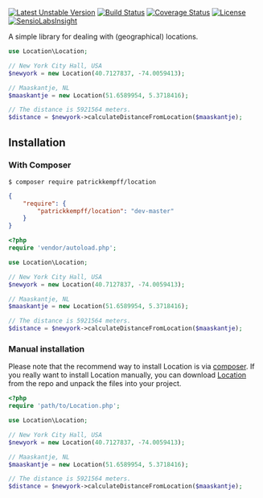 [![Latest Unstable Version](https://poser.pugx.org/patrickkempff/location/v/unstable)](https://packagist.org/packages/patrickkempff/location)
[![Build Status](https://travis-ci.org/patrickkempff/Location.svg?branch=master)](https://travis-ci.org/patrickkempff/Location)
[![Coverage Status](https://coveralls.io/repos/github/patrickkempff/Location/badge.svg?branch=master)](https://coveralls.io/github/patrickkempff/Location?branch=master)
[![License](https://poser.pugx.org/patrickkempff/location/license)](https://packagist.org/packages/patrickkempff/location)
[![SensioLabsInsight](https://insight.sensiolabs.com/projects/b51bec49-b547-4f43-bfaf-1dc347953eb3/mini.png)](https://insight.sensiolabs.com/projects/b51bec49-b547-4f43-bfaf-1dc347953eb3)

A simple library for dealing with (geographical) locations.

```php
use Location\Location;

// New York City Hall, USA
$newyork = new Location(40.7127837, -74.0059413); 

// Maaskantje, NL
$maaskantje = new Location(51.6589954, 5.3718416);

// The distance is 5921564 meters.
$distance = $newyork->calculateDistanceFromLocation($maaskantje);

```


## Installation

### With Composer

```
$ composer require patrickkempff/location
```

```json
{
    "require": {
        "patrickkempff/location": "dev-master"
    }
}
```

```php
<?php
require 'vendor/autoload.php';

use Location\Location;

// New York City Hall, USA
$newyork = new Location(40.7127837, -74.0059413); 

// Maaskantje, NL
$maaskantje = new Location(51.6589954, 5.3718416);

// The distance is 5921564 meters.
$distance = $newyork->calculateDistanceFromLocation($maaskantje);
```


### Manual installation

Please note that the recommend way to install Location is via [composer](http://getcomposer.org/). If you really want to install Location manually, you can download [Location](https://github.com/patrickkempff/Location/archive/master.zip) from the repo and unpack the files into your project.

```php
<?php
require 'path/to/Location.php';

use Location\Location;

// New York City Hall, USA
$newyork = new Location(40.7127837, -74.0059413); 

// Maaskantje, NL
$maaskantje = new Location(51.6589954, 5.3718416);

// The distance is 5921564 meters.
$distance = $newyork->calculateDistanceFromLocation($maaskantje);
```
